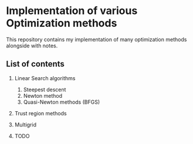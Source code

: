 # Implementation of various Optimization methods

This repository contains my implementation of many optimization methods alongside with notes.

## List of contents

1. Linear Search algorithms
    1.  Steepest descent
    2.  Newton method
    3.  Quasi-Newton methods (BFGS)
2. Trust region methods

3. Multigrid

5.  TODO
